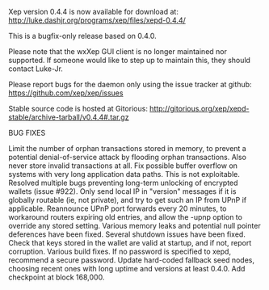 Xep version 0.4.4 is now available for download at:
http://luke.dashjr.org/programs/xep/files/xepd-0.4.4/

This is a bugfix-only release based on 0.4.0.

Please note that the wxXep GUI client is no longer maintained nor supported. If someone would like to step up to maintain this, they should contact Luke-Jr.

Please report bugs for the daemon only using the issue tracker at github:
https://github.com/xep/xep/issues

Stable source code is hosted at Gitorious:
http://gitorious.org/xep/xepd-stable/archive-tarball/v0.4.4#.tar.gz

BUG FIXES

Limit the number of orphan transactions stored in memory, to prevent a potential denial-of-service attack by flooding orphan transactions. Also never store invalid transactions at all.
Fix possible buffer overflow on systems with very long application data paths. This is not exploitable.
Resolved multiple bugs preventing long-term unlocking of encrypted wallets (issue #922).
Only send local IP in "version" messages if it is globally routable (ie, not private), and try to get such an IP from UPnP if applicable.
Reannounce UPnP port forwards every 20 minutes, to workaround routers expiring old entries, and allow the -upnp option to override any stored setting.
Various memory leaks and potential null pointer deferences have been
fixed.
Several shutdown issues have been fixed.
Check that keys stored in the wallet are valid at startup, and if not,
report corruption.
Various build fixes.
If no password is specified to xepd, recommend a secure password.
Update hard-coded fallback seed nodes, choosing recent ones with long uptime and versions at least 0.4.0.
Add checkpoint at block 168,000.

